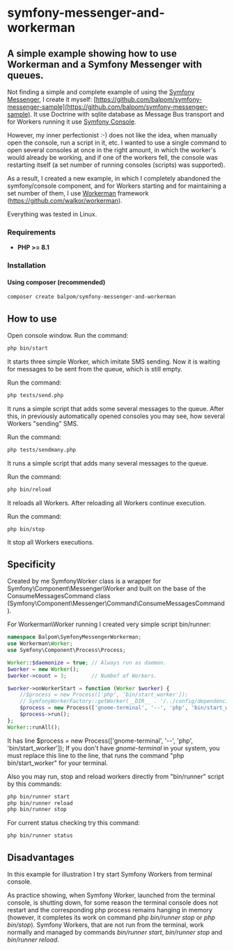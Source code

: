 # symfony-messenger-and-workerman
## A simple example showing how to use Workerman and a Symfony Messenger with queues.

Not finding a simple and complete example of using the [Symfony Messenger](https://github.com/symfony/messenger/), I create it myself: [https://github.com/balpom/symfony-messenger-sample](https://github.com/balpom/symfony-messenger-sample).
It use Doctrine with sqlite database as Message Bus transport and for Workers running it use [Symfony Console](https://github.com/symfony/console/).

However, my inner perfectionist :-) does not like the idea, when manually open the console, run a script in it, etc.
I wanted to use a single command to open several consoles at once in the right amount, in which the worker's would already be working, and if one of the workers fell, the console was restarting itself (a set number of running consoles (scripts) was supported).

As a result, I created a new example, in which I completely abandoned the symfony/console component, and for Workers starting and for maintaining a set number of them, I use [Workerman](https://github.com/walkor/workerman) framework (https://github.com/walkor/workerman).

Everything was tested in Linux.

### Requirements 
- **PHP >= 8.1**

### Installation
#### Using composer (recommended)
```bash
composer create balpom/symfony-messenger-and-workerman
```

## How to use

Open console window. Run the command:
```bash
php bin/start
```
It starts three simple Worker, which imitate SMS sending. Now it is waiting for messages to be sent from the queue, which is still empty.

Run the command:
```bash
php tests/send.php
```
It runs a simple script that adds some several messages to the queue.
After this, in previously automatically opened consoles you may see, how several Workers "sending" SMS.

Run the command:
```bash
php tests/sendmany.php
```
It runs a simple script that adds many several messages to the queue.

Run the command:
```bash
php bin/reload
```
It reloads all Workers. After reloading all Workers continue execution.

Run the command:
```bash
php bin/stop
```
It stop all Workers executions.


## Specificity
Created by me SymfonyWorker class is a wrapper for Symfony\Component\Messenger\Worker and built on the base of 
the ConsumeMessagesCommand class (Symfony\Component\Messenger\Command\ConsumeMessagesCommand).

For Workerman\Worker running I created very simple script bin/runner:
```php
namespace Balpom\SymfonyMessengerWorkerman;
use Workerman\Worker;
use Symfony\Component\Process\Process;

Worker::$daemonize = true; // Always run as daemon.
$worker = new Worker();
$worker->count = 3;        // Numbef of Workers.

$worker->onWorkerStart = function (Worker $worker) {
    //$process = new Process(['php', 'bin/start_worker']);
    // SymfonyWorkerFactory::getWorker(__DIR__ . '/../config/dependencies.php')->run();
    $process = new Process(['gnome-terminal', '--', 'php', 'bin/start_worker']);
    $process->run();
};
Worker::runAll();
```
It has line $process = new Process(\['gnome-terminal', '--', 'php', 'bin/start_worker'\]);
If you don't have *gnome-terminal* in your system, you must replace this line to the line, that runs the command "php bin/start_worker" for your terminal.

Also you may run, stop and reload workers directly from "bin/runner" script by this commands:
```bash
php bin/runner start
php bin/runner reload
php bin/runner stop
```
For current status checking try this command:
```bash
php bin/runner status
```

## Disadvantages

In this example for illustration I try start Symfony Workers from terminal console.

As practice showing, when Symfony Worker, launched from the terminal console, is shutting down, for some reason the terminal console does not restart and the corresponding php process remains hanging in memory (however, it completes its work on command php *bin/runner stop* or *php bin/stop*).
Symfony Workers, that are not run from the terminal, work normally and managed by commands *bin/runner start*, *bin/runner stop* and *bin/runner reload*.
